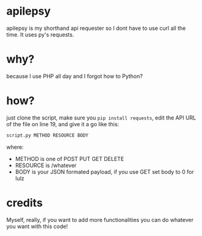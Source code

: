 apilepsy
========

apilepsy is my shorthand api requester so I dont have to use curl all the time. It uses py's requests.

why?
========

because I use PHP all day and I forgot how to Python?

how?
========
just clone the script, make sure you ```pip install requests```, edit the API URL of the file on line 19, and give it a go like this:
```python
script.py METHOD RESOURCE BODY
```

where:
* METHOD is one of POST PUT GET DELETE
* RESOURCE is /whatever
* BODY is your JSON formated payload, if you use GET set body to 0 for lulz

credits
=========
Myself, really, if you want to add more functionalities you can do whatever you want with this code!

